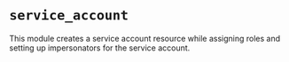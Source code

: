 # `service_account`

This module creates a service account resource while assigning roles and setting up impersonators for the service account.
